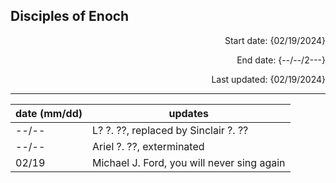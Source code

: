 **Disciples of Enoch**
----
<p align="right">
 Start date: {02/19/2024}
</p>
<p align="right">
 End date: {--/--/2---}
</p>
<p align="right">
 Last updated: {02/19/2024}
</p>

---

| date (mm/dd) | updates |
| ---- | ---- |
| --/-- | L? ?. ??, replaced by Sinclair ?. ?? |
| --/-- | Ariel ?. ??, exterminated |
| 02/19 | Michael J. Ford, you will never sing again |
